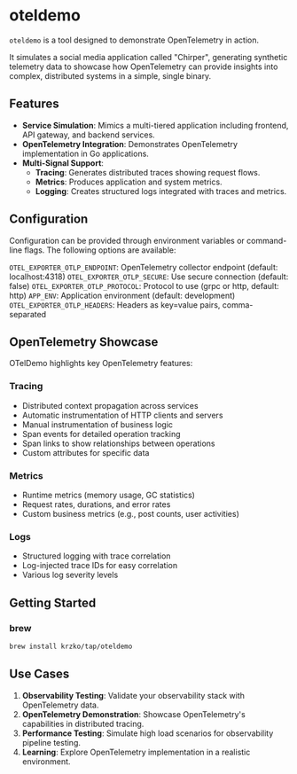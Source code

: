 # oteldemo

`oteldemo` is a tool designed to demonstrate OpenTelemetry in action.

It simulates a social media application called "Chirper", generating synthetic telemetry data to showcase how OpenTelemetry can provide insights into complex, distributed systems in a simple, single binary.

## Features

- **Service Simulation**: Mimics a multi-tiered application including frontend, API gateway, and backend services.
- **OpenTelemetry Integration**: Demonstrates OpenTelemetry implementation in Go applications.
- **Multi-Signal Support**: 
  - **Tracing**: Generates distributed traces showing request flows.
  - **Metrics**: Produces application and system metrics.
  - **Logging**: Creates structured logs integrated with traces and metrics.

## Configuration

Configuration can be provided through environment variables or command-line flags. The following options are available:

`OTEL_EXPORTER_OTLP_ENDPOINT`: OpenTelemetry collector endpoint (default: localhost:4318)
`OTEL_EXPORTER_OTLP_SECURE`: Use secure connection (default: false)
`OTEL_EXPORTER_OTLP_PROTOCOL`: Protocol to use (grpc or http, default: http)
`APP_ENV`: Application environment (default: development)
`OTEL_EXPORTER_OTLP_HEADERS`: Headers as key=value pairs, comma-separated

## OpenTelemetry Showcase

OTelDemo highlights key OpenTelemetry features:

### Tracing
- Distributed context propagation across services
- Automatic instrumentation of HTTP clients and servers
- Manual instrumentation of business logic
- Span events for detailed operation tracking
- Span links to show relationships between operations
- Custom attributes for specific data

### Metrics
- Runtime metrics (memory usage, GC statistics)
- Request rates, durations, and error rates
- Custom business metrics (e.g., post counts, user activities)

### Logs
- Structured logging with trace correlation
- Log-injected trace IDs for easy correlation
- Various log severity levels

## Getting Started

### brew

```bash
brew install krzko/tap/oteldemo
```

## Use Cases

1. **Observability Testing**: Validate your observability stack with OpenTelemetry data.
2. **OpenTelemetry Demonstration**: Showcase OpenTelemetry's capabilities in distributed tracing.
3. **Performance Testing**: Simulate high load scenarios for observability pipeline testing.
4. **Learning**: Explore OpenTelemetry implementation in a realistic environment.
